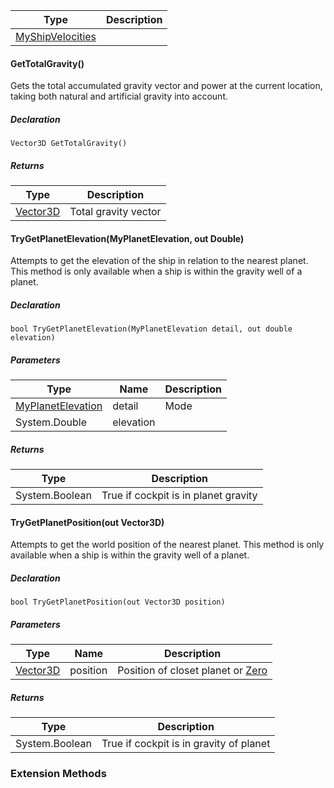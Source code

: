 | Type | Description |
| --- | --- |
| [MyShipVelocities](https://keensoftwarehouse.github.io/SpaceEngineersModAPI/api/Sandbox.ModAPI.Ingame.MyShipVelocities.html) |     |

#### GetTotalGravity()

Gets the total accumulated gravity vector and power at the current location, taking both natural and artificial gravity into account.

##### Declaration

```
Vector3D GetTotalGravity()
```

##### Returns

| Type | Description |
| --- | --- |
| [Vector3D](https://keensoftwarehouse.github.io/SpaceEngineersModAPI/api/VRageMath.Vector3D.html) | Total gravity vector |

#### TryGetPlanetElevation(MyPlanetElevation, out Double)

Attempts to get the elevation of the ship in relation to the nearest planet. This method is only available when a ship is within the gravity well of a planet.

##### Declaration

```
bool TryGetPlanetElevation(MyPlanetElevation detail, out double elevation)
```

##### Parameters

| Type | Name | Description |
| --- | --- | --- |
| [MyPlanetElevation](https://keensoftwarehouse.github.io/SpaceEngineersModAPI/api/Sandbox.ModAPI.Ingame.MyPlanetElevation.html) | detail | Mode |
| System.Double | elevation |     |

##### Returns

| Type | Description |
| --- | --- |
| System.Boolean | True if cockpit is in planet gravity |

#### TryGetPlanetPosition(out Vector3D)

Attempts to get the world position of the nearest planet. This method is only available when a ship is within the gravity well of a planet.

##### Declaration

```
bool TryGetPlanetPosition(out Vector3D position)
```

##### Parameters

| Type | Name | Description |
| --- | --- | --- |
| [Vector3D](https://keensoftwarehouse.github.io/SpaceEngineersModAPI/api/VRageMath.Vector3D.html) | position | Position of closet planet or [Zero](https://keensoftwarehouse.github.io/SpaceEngineersModAPI/api/VRageMath.Vector3.html#VRageMath_Vector3_Zero) |

##### Returns

| Type | Description |
| --- | --- |
| System.Boolean | True if cockpit is in gravity of planet |

### Extension Methods